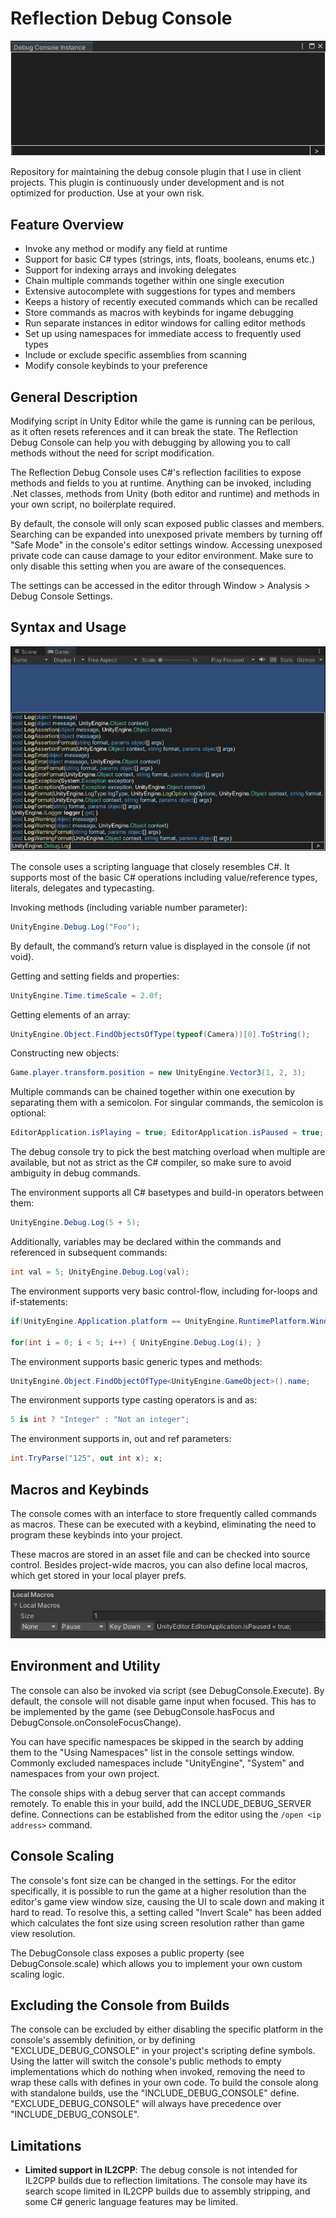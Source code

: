 # Reflection Debug Console

![alt text](https://github.com/AggroBird/ReflectionDebugConsole/blob/main/Documentation~/example.gif?raw=true "Example Image")

Repository for maintaining the debug console plugin that I use in client projects. This plugin is continuously under development and is not optimized for production. Use at your own risk.

## Feature Overview

- Invoke any method or modify any field at runtime
- Support for basic C# types (strings, ints, floats, booleans, enums etc.)
- Support for indexing arrays and invoking delegates
- Chain multiple commands together within one single execution
- Extensive autocomplete with suggestions for types and members
- Keeps a history of recently executed commands which can be recalled
- Store commands as macros with keybinds for ingame debugging
- Run separate instances in editor windows for calling editor methods
- Set up using namespaces for immediate access to frequently used types
- Include or exclude specific assemblies from scanning
- Modify console keybinds to your preference

## General Description

Modifying script in Unity Editor while the game is running can be perilous, as it often resets references and it can break the state. The Reflection Debug Console can help you with debugging by allowing you to call methods without the need for script modification.

The Reflection Debug Console uses C#'s reflection facilities to expose methods and fields to you at runtime. Anything can be invoked, including .Net classes, methods from Unity (both editor and runtime) and methods in your own script, no boilerplate required.

By default, the console will only scan exposed public classes and members. Searching can be expanded into unexposed private members by turning off "Safe Mode" in the console's editor settings window. Accessing unexposed private code can cause damage to your editor environment. Make sure to only disable this setting when you are aware of the consequences.

The settings can be accessed in the editor through Window > Analysis > Debug Console Settings.

## Syntax and Usage

![alt text](https://github.com/AggroBird/ReflectionDebugConsole/blob/main/Documentation~/screenshot.png?raw=true "Screenshot")

The console uses a scripting language that closely resembles C#. It supports most of the basic C# operations including value/reference types, literals, delegates and typecasting.

Invoking methods (including variable number parameter):
```csharp
UnityEngine.Debug.Log("Foo");
```
By default, the command’s return value is displayed in the console (if not void).

Getting and setting fields and properties:
```csharp
UnityEngine.Time.timeScale = 2.0f;
```

Getting elements of an array:
```csharp
UnityEngine.Object.FindObjectsOfType(typeof(Camera))[0].ToString();
```

Constructing new objects:
```csharp
Game.player.transform.position = new UnityEngine.Vector3(1, 2, 3);
```

Multiple commands can be chained together within one execution by separating them with a semicolon. For singular commands, the semicolon is optional:
```csharp
EditorApplication.isPlaying = true; EditorApplication.isPaused = true;
```

The debug console try to pick the best matching overload when multiple are available, but not as strict as the C# compiler, so make sure to avoid ambiguity in debug commands.

The environment supports all C# basetypes and build-in operators between them:
```csharp
UnityEngine.Debug.Log(5 + 5);
```

Additionally, variables may be declared within the commands and referenced in subsequent commands:
```csharp
int val = 5; UnityEngine.Debug.Log(val);
```

The environment supports very basic control-flow, including for-loops and if-statements:
```csharp
if(UnityEngine.Application.platform == UnityEngine.RuntimePlatform.WindowsEditor) { UnityEngine.Debug.Log("Running on editor"); }

for(int i = 0; i < 5; i++) { UnityEngine.Debug.Log(i); }
```

The environment supports basic generic types and methods:
```csharp
UnityEngine.Object.FindObjectOfType<UnityEngine.GameObject>().name;
```

The environment supports type casting operators is and as:
```csharp
5 is int ? "Integer" : "Not an integer";
```

The environment supports in, out and ref parameters:
```csharp
int.TryParse("125", out int x); x;
```

## Macros and Keybinds

The console comes with an interface to store frequently called commands as macros. These can be executed with a keybind, eliminating the need to program these keybinds into your project.

These macros are stored in an asset file and can be checked into source control. Besides project-wide macros, you can also define local macros, which get stored in your local player prefs.

![alt text](https://github.com/AggroBird/ReflectionDebugConsole/blob/main/Documentation~/macro.png?raw=true "Macro")

## Environment and Utility

The console can also be invoked via script (see DebugConsole.Execute). By default, the console will not disable game input when focused. This has to be implemented by the game (see DebugConsole.hasFocus and DebugConsole.onConsoleFocusChange).

You can have specific namespaces be skipped in the search by adding them to the "Using Namespaces" list in the console settings window. Commonly excluded namespaces include "UnityEngine", "System" and namespaces from your own project.

The console ships with a debug server that can accept commands remotely. To enable this in your build, add the INCLUDE_DEBUG_SERVER define. Connections can be established from the editor using the ```/open <ip address>``` command.

## Console Scaling

The console's font size can be changed in the settings. For the editor specifically, it is possible to run the game at a higher resolution than the editor's game view window size, causing the UI to scale down and making it hard to read. To resolve this, a setting called "Invert Scale" has been added which calculates the font size using screen resolution rather than game view resolution.

The DebugConsole class exposes a public property (see DebugConsole.scale) which allows you to implement your own custom scaling logic.

## Excluding the Console from Builds

The console can be excluded by either disabling the specific platform in the console's assembly definition, or by defining "EXCLUDE_DEBUG_CONSOLE" in your project's scripting define symbols. Using the latter will switch the console's public methods to empty implementations which do nothing when invoked, removing the need to wrap these calls with defines in your own code. To build the console along with standalone builds, use the "INCLUDE_DEBUG_CONSOLE" define. "EXCLUDE_DEBUG_CONSOLE" will always have precedence over "INCLUDE_DEBUG_CONSOLE".

## Limitations

- **Limited support in IL2CPP**: The debug console is not intended for IL2CPP builds due to reflection limitations. The console may have its search scope limited in IL2CPP builds due to assembly stripping, and some C# generic language features may be limited.
